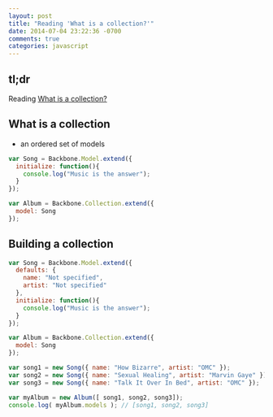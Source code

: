 ```yaml
---
layout: post
title: "Reading 'What is a collection?'"
date: 2014-07-04 23:22:36 -0700
comments: true
categories: javascript
---
```


## tl;dr
Reading [What is a collection?](http://backbonetutorials.com/what-is-a-collection/)

## What is a collection

- an ordered set of models
```js
var Song = Backbone.Model.extend({
  initialize: function(){
    console.log("Music is the answer");
  }
});

var Album = Backbone.Collection.extend({
  model: Song
});
```

## Building a collection

```js
var Song = Backbone.Model.extend({
  defaults: {
    name: "Not specified",
    artist: "Not specified"
  },
  initialize: function(){
    console.log("Music is the answer");
  }
});

var Album = Backbone.Collection.extend({
  model: Song
});

var song1 = new Song({ name: "How Bizarre", artist: "OMC" });
var song2 = new Song({ name: "Sexual Healing", artist: "Marvin Gaye" });
var song3 = new Song({ name: "Talk It Over In Bed", artist: "OMC" });

var myAlbum = new Album([ song1, song2, song3]);
console.log( myAlbum.models ); // [song1, song2, song3]
```
